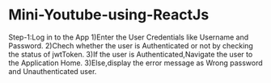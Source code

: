 # Mini-Youtube-using-ReactJs
Step-1:Log in to the App
  1)Enter the User Credentials like Username and Password.
  2)Chech whether the user is Authenticated or not by checking the status of jwtToken.
  3)If the user is Authenticated,Navigate the user to the Application Home.
  3)Else,display the error message as Wrong password and Unauthenticated user.
